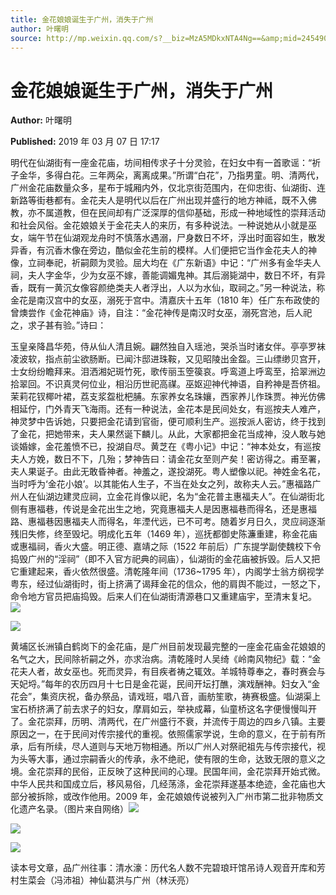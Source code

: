 ```yaml
---
title: 金花娘娘诞生于广州，消失于广州
author: 叶曙明
source: http://mp.weixin.qq.com/s?__biz=MzA5MDkxNTA4Ng==&amp;mid=2454907836&amp;idx=1&amp;sn=4a5c5ea2edfbbbfe03a6c69fafff12bf&amp;chksm=87a223ddb0d5aacbf07260ea422a6ae52ec9d30dc52c9b3094939a04267c77c76e9813e9337c#rd
---
```


# 金花娘娘诞生于广州，消失于广州

**Author:** 叶曙明

**Published:** 2019 年 03 月 07 日 17:17

明代在仙湖街有一座金花庙，坊间相传求子十分灵验，在妇女中有一首歌谣：“祈子金华，多得白花。三年两朵，离离成果。”所谓“白花”，乃指男童。明、清两代，广州金花庙数量众多，星布于城厢内外，仅北京街范围内，在仰忠街、仙湖街、连新路等街巷都有。金花夫人是明代以后在广州出现并盛行的地方神祗，既不入佛教，亦不属道教，但在民间却有广泛深厚的信仰基础，形成一种地域性的崇拜活动和社会风俗。金花娘娘关于金花夫人的来历，有多种说法。一种说她从小就是巫女，端午节在仙湖观龙舟时不慎落水遇溺，尸身数日不坏，浮出时面容如生，散发异香，有沉香木像在旁边，酷似金花生前的模样。人们便把它当作金花夫人的神像，立祠奉祀，祈嗣颇为灵验。屈大均在《广东新语》中记：“广州多有金华夫人祠，夫人字金华，少为女巫不嫁，善能调媚鬼神。其后溺毙湖中，数日不坏，有异香，既有一黄沉女像容颜绝类夫人者浮出，人以为水仙，取祠之。”另一种说法，称金花是南汉宫中的女巫，溺死于宫中。清嘉庆十五年（1810 年）任广东布政使的曾燠尝作《金花神庙》诗，自注：“金花神传是南汉时女巫，溺死宫池，后人祀之，求子甚有验。”诗曰：

玉皇亲降昌华苑，侍从仙人清且婉。翩然独自入瑶池，哭杀当时诸女伴。亭亭罗袜凌波软，指点前尘欲肠断。已闻汴邸进珠鞍，又见昭陵出金盌。三山缥缈贝宫开，士女纷纷瞻拜来。泪洒湘妃斑竹死，歌传丽玉箜篌哀。呼鸾道上呼鸾至，拾翠洲边拾翠回。不识真灵何位业，相沿历世祀高禖。巫妪迎神代神语，自矜神是吾侪祖。茉莉花钗椰叶裙，荔支浆盌枇杷脯。东家养女名珠孃，西家养儿作珠贾。神光仿佛相延佇，门外青天飞海雨。还有一种说法，金花本是民间处女，有巡按夫人难产，神灵梦中告诉她，只要把金花请到官衙，便可顺利生产。巡按派人密访，终于找到了金花，把她带来，夫人果然诞下麟儿。从此，大家都把金花当成神，没人敢与她谈婚嫁，金花羞愤不已，投湖自尽。黄芝在《粤小记》中记：“神本处女，有巡按夫人方娩，数日不下，几殆；梦神告曰：请金花女至则产矣！密访得之。甫至署，夫人果诞子。由此无敢昏神者。神羞之，遂投湖死。粤人塑像以祀。神姓金名花，当时呼为‘金花小娘’。以其能佑人生子，不当在处女之列，故称夫人云。”惠福路广州人在仙湖边建灵应祠，立金花肖像以祀，名为“金花普主惠福夫人”。在仙湖街北侧有惠福巷，传说是金花出生之地，究竟惠福夫人是因惠福巷而得名，还是惠福路、惠福巷因惠福夫人而得名，年湮代远，已不可考。随着岁月日久，灵应祠逐渐残旧失修，终至毁圮。明成化五年（1469 年），巡抚都御史陈濂重建，称金花庙或惠福祠，香火大盛。明正德、嘉靖之际（1522 年前后）广东提学副使魏校下令捣毁广州的“淫祠”（即不入官方祀典的祠庙），仙湖街的金花庙被拆毁。后人又把它重建起来，香火依然很盛。清乾隆年间（1736~1795 年），内阁学士翁方纲视学粤东，经过仙湖街时，街上挤满了谒拜金花的信众，他的肩舆不能过，一怒之下，命令地方官员把庙捣毁。后来人们在仙湖街清源巷口又重建庙宇，至清末复圮。![](https://mmbiz.qpic.cn/mmbiz_jpg/PJWG74pLsMZoETQY8GFJaY6JiaVcZBibpTgPvvibiaHvib5mxNyINkHKRGUDPrniaSuhkVruf0FFNCehPmxPwicCODZrQ/640?wx_fmt=jpeg)

![](https://mmbiz.qpic.cn/mmbiz_png/Ljib4So7yuWia0RYibSEsCzRuD6kqapz6licz13r2E1iapTegSl98a2e8E1kqplwpN2a07ByfI7xaFFtrlibrgibK8sUw/640?wx_fmt=png)

黄埔区长洲镇白鹤岗下的金花庙，是广州目前发现最完整的一座金花庙金花娘娘的名气之大，民间除祈嗣之外，亦求治病。清乾隆时人吴绮《岭南风物纪》载：“金花夫人者，故女巫也。死而灵异，有目疾者祷之辄效。羊城特尊奉之，春时赛会与天妃埒。”每年的农历四月十七日是金花诞，民间开坛打醮，演戏酬神。妇女入“金花会”，集资庆祝，备办祭品，请戏班，唱八音，画舫笙歌，祷赛极盛。仙湖渠上宝石桥挤满了前去求子的妇女，摩肩如云，举袂成幕，仙童桥这名字便慢慢叫开了。金花崇拜，历明、清两代，在广州盛行不衰，并流传于周边的四乡八镇。主要原因之一，在于民间对传宗接代的重视。依照儒家学说，生命的意义，在于前有所承，后有所续，尽人道则与天地万物相通。所以广州人对祭祀祖先与传宗接代，视为头等大事，通过宗嗣香火的传承，永不绝祀，使有限的生命，达致无限的意义之境。金花崇拜的民俗，正反映了这种民间的心理。民国年间，金花崇拜开始式微。中华人民共和国成立后，移风易俗，几经荡涤，金花崇拜遂基本绝迹，金花庙也大部分被拆除，或改作他用。2009 年，金花娘娘传说被列入广州市第二批非物质文化遗产名录。（图片来自网络）![](https://mmbiz.qpic.cn/mmbiz_jpg/PJWG74pLsMZoETQY8GFJaY6JiaVcZBibpT9Dgmh3PyTYYUOEs6tknA1y3Pk1XxcNjzInLJfta08ddCLDhS42KJdA/640?wx_fmt=jpeg)

![](https://mmbiz.qpic.cn/mmbiz_jpg/PJWG74pLsMZoETQY8GFJaY6JiaVcZBibpTDoAHqeU48yayn4UeVTHYPQcWL8SsjcRVA6NtRibia6BVx7nq8mia4VTlA/640?wx_fmt=jpeg)

![](https://mmbiz.qpic.cn/mmbiz_jpg/PJWG74pLsMZoETQY8GFJaY6JiaVcZBibpT59lG7pP9LUibfX3bAd0XGYpibnonlAWY2c6LPEW9zhQnqDxyyJhh4LOw/640?wx_fmt=jpeg)

读本号文章，品广州往事：清水濠：历代名人数不完碧琅玕馆吊诗人观音开库和芳村生菜会（冯沛祖）神仙葛洪与广州（林沃亮）
